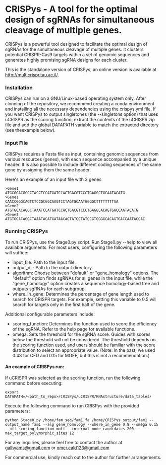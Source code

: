 # CRISPys - A tool for the optimal design of sgRNAs for simultaneous cleavage of multiple genes.

CRISPys is a powerful tool designed to facilitate the optimal design of sgRNAs for the simultaneous cleavage of multiple genes. It clusters potential CRISPR-Cas9 targets within a set of genomic sequences and generates highly promising sgRNA designs for each cluster.

This is the standalone version of CRISPys, an online version is available at http://multicrispr.tau.ac.il/.

### Installation
CRISPys can run on a GNU/Linux-based operating system only. 
After clonning of the repository, we recommend creating a conda environment and installing all the necessary dependencies using the crispys.yml file.
If you want CRISPys to output singletones (the --singletons option) that uses uCRISPR as the scoring function, extract the contents of the uCRISPR.zip file and add the global DATAPATH variable to match the extracted directory (see theexample below). 

### Input File
CRISPys requires a Fasta file as input, containing genomic sequences from various resources (genes), with each sequence accompanied by a unique header. It is also possible to include different coding sequences of the same gene by assigning them the same header.

Here's an example of an input file with 3 genes:

    >Gene1
    ATGCGCACGCCCTACCTCCATGATCCACTGACGTCCCTGAGGCTGCAATACATG
    >Gene1
    CAACCGGGCAGTCTCCGCGGCAAGTCCTAGTGCAATGGGGCTTTTTTTTAA
    >Gene2
    ATGTGCACAGGCTAAATCCATGATCCACTGACGTCCCTGAGGCACAGTGACCAATACATG
    >Gene3
    ATGTGCACAGGCTAAATACATGATAACACTATCCTATCCGTGGGGCACAGTGACCAATACCAC

### Running CRISPys
To run CRISPys, use the Stage0.py script. Run Stage0.py --help to view all available arguments.
For most users, configuring the following parameters will suffice:

* input_file: Path to the input file.
* output_dir: Path to the output directory.
* algorithm: Choose between "default" or "gene_homology" options. The "default" option finds sgRNAs for all genes in the input file, while the "gene_homology" option creates a sequence homology-based tree and outputs sgRNAs for each subgroup.
* where_in_gene: Determines the percentage of gene length used to search for CRISPR targets. For example, setting this variable to 0.5 will search for targets only in the first half of the gene.

Additional configurable parameters include:

* scoring_function: Determines the function used to score the efficiency of the sgRNA. Refer to the help page for available functions.
* omega: Sets the threshold for the sgRNA score. Guides with scores below the threshold will not be considered. The threshold depends on the scoring function used, and users should be familiar with the score distribution to select an appropriate value. (Note: In the past, we used 0.43 for CFD and 0.15 for MOFF, but this is not a recommendation.)

#### An example of CRISPys run:
If uCRISPR was selected as the scoring function, run the following command before executing:

    export DATAPATH=/<path_to_repo>/CRISPys/uCRISPR/RNAstructure/data_tables/

Execute the following command to run CRISPys with the provided parameters:

    python Stage0.py /home/fam_seq/fam1.fa /home/CRISPys_output/fam1 --output_name fam1 --alg gene_homology --where_in_gene 0.8 --omega 0.15 --off_scoring_function moff --internal_node_candidates 200 --max_target_polymorphic_sites 12

For any inquiries, please feel free to contact the author at galhyams@gmail.com or omer.cald123@gmail.com

For commercial use, kindly reach out to the author for further arrangements.




